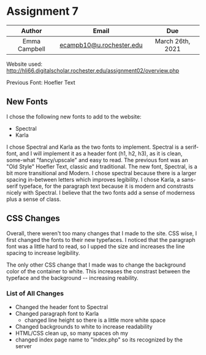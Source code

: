 # Assignment 7

|Author|Email|Due|
|:---:|:---:|:---:|
|Emma Campbell|ecampb10@u.rochester.edu|March 26th, 2021|

Website used: http://hli66.digitalscholar.rochester.edu/assignment02/overview.php

Previous Font: Hoefler Text

## New Fonts

I chose the following new fonts to add to the website:

* Spectral
* Karla

I chose Spectral and Karla as the two fonts to implement. Spectral is a serif-font, and I will implement it as a header font (h1, h2, h3), as it is clean, some-what "fancy/upscale" and easy to read. The previous font was an "Old Style" Hoefler Text, classic and traditional. The new font, Spectral, is a bit more transitional and Modern.  I chose spectral because there is a larger spacing in-between letters which improves legibility. I chose Karla, a sans-serif typeface, for the paragraph text because it is modern and constrasts nicely with Spectral. I believe that the two fonts add a sense of moderness plus a sense of class.

## CSS Changes

Overall, there weren't too many changes that I made to the site. CSS wise, I first changed the fonts to their new typefaces. I noticed that the paragraph font was a little hard to read, so I upped the size and increases the line spacing to increase legibility. 

The only other CSS change that I made was to change the background color of the container to white. This increases the constrast between the typeface and the background -- increasing reability.  

### List of All Changes

- Changed the header font to Spectral 
- Changed paragraph font to Karla
  - changed line height so there is a little more white space
- Changed backgrounds to white to increase readability
- HTML/CSS clean up, so many spaces oh my
- changed index page name to "index.php" so its recognized by the server